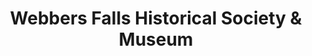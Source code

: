---
layout: repo
title: "Webbers Falls Historical Society & Museum"
id: 24738
permalink: repos/24738/
---